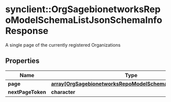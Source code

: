 # synclient::OrgSagebionetworksRepoModelSchemaListJsonSchemaInfoResponse

A single page of the currently registered Organizations

## Properties
Name | Type | Description | Notes
------------ | ------------- | ------------- | -------------
**page** | [**array[OrgSagebionetworksRepoModelSchemaJsonSchemaInfo]**](org.sagebionetworks.repo.model.schema.JsonSchemaInfo.md) |  | [optional] 
**nextPageToken** | **character** |  | [optional] 


